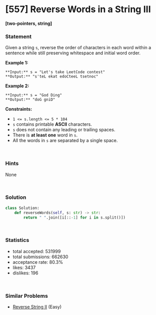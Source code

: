 # [557] Reverse Words in a String III

**[two-pointers, string]**

### Statement

Given a string `s`, reverse the order of characters in each word within a sentence while still preserving whitespace and initial word order.


**Example 1:**

```
**Input:** s = "Let's take LeetCode contest"
**Output:** "s'teL ekat edoCteeL tsetnoc"

```
**Example 2:**

```
**Input:** s = "God Ding"
**Output:** "doG gniD"

```

**Constraints:**
* `1 <= s.length <= 5 * 104`
* `s` contains printable **ASCII** characters.
* `s` does not contain any leading or trailing spaces.
* There is **at least one** word in `s`.
* All the words in `s` are separated by a single space.


<br>

### Hints

None

<br>

### Solution

```py
class Solution:
    def reverseWords(self, s: str) -> str:
        return " ".join([i[::-1] for i in s.split()])
```

<br>

### Statistics

- total accepted: 531999
- total submissions: 662630
- acceptance rate: 80.3%
- likes: 3437
- dislikes: 196

<br>

### Similar Problems

- [Reverse String II](https://leetcode.com/problems/reverse-string-ii) (Easy)

